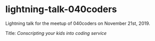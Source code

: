 # lightning-talk-040coders

Lightning talk for the meetup of 040coders on November 21st, 2019.

Title: *Conscripting your kids into coding service*
